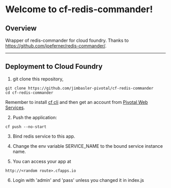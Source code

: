 Welcome to cf-redis-commander!
===================

Overview
-------------

Wrapper of redis-commander for cloud foundry.
Thanks to https://github.com/joeferner/redis-commander/.

----------
Deployment to Cloud Foundry
-------------
1) git clone this repository,
```
git clone https://github.com/jimbasler-pivotal/cf-redis-commander
cd cf-redis-commander
```
Remember to install [cf cli](https://github.com/cloudfoundry/cli/releases) and then get an account from [Pivotal Web Services](http://run.pivotal.io/).

2) Push the application:
```
cf push --no-start
```
3) Bind redis service to this app.

4) Change the env variable SERVICE_NAME to the bound service instance name.

5) You can access your app at 
```
http://<random route>.cfapps.io
```
6) Login with 'admin' and 'pass' unless you changed it in index.js
